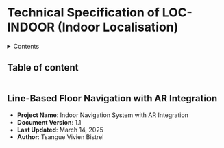 <p style="text-align:center">

# Technical Specification of LOC-INDOOR (Indoor Localisation)
</p>

<details>
<summary>Contents
<!-- TOC -->

## Table of content

<!-- TOC -->

</summary>
</details>

<p style="text-align:center">

## Line-Based Floor Navigation with AR Integration

- **Project Name**: Indoor Navigation System with AR Integration
- **Document Version**: 1.1
- **Last Updated**: March 14, 2025
- **Author**: Tsangue Vivien Bistrel
</p>